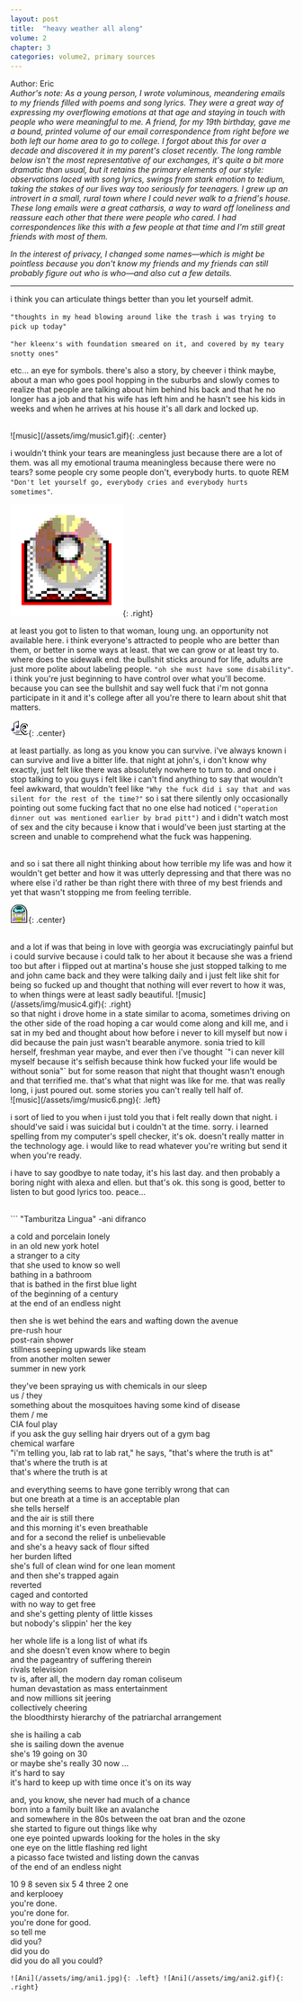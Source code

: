 ```yaml
---
layout: post
title:  "heavy weather all along"
volume: 2
chapter: 3
categories: volume2, primary sources
---
```


Author: Eric  
*Author's note: As a young person, I wrote voluminous, meandering emails to my friends filled with poems and song lyrics. They were a great way of expressing my overflowing emotions at that age and staying in touch with people who were meaningful to me. A friend, for my 19th birthday, gave me a bound, printed volume of our email correspondence from right before we both left our home area to go to college. I forgot about this for over a decade and discovered it in my parent's closet recently. The long ramble below isn't the most representative of our exchanges, it's quite a bit more dramatic than usual, but it retains the primary elements of our style: observations laced with song lyrics, swings from stark emotion to tedium, taking the stakes of our lives way too seriously for teenagers. I grew up an introvert in a small, rural town where I could never walk to a friend's house. These long emails were a great catharsis, a way to ward off loneliness and reassure each other that there were people who cared. I had correspondences like this with a few people at that time and I'm still great friends with most of them.*

*In the interest of privacy, I changed some names—which is might be pointless because you don't know my friends and my friends can still probably figure out who is who—and also cut a few details.*

<hr/>



i think you can articulate things better than you let yourself admit.

`"thoughts in my head blowing around like the trash i was trying to pick up today"`


`"her kleenx's with foundation smeared on it, and covered by my teary snotty ones"`

etc... an eye for symbols. there's also a story, by cheever i think maybe, about a man who goes pool hopping in the suburbs and slowly comes to realize that people are talking about him behind his back and that he no longer has a job and that his wife has left him and he hasn't see his kids in weeks and when he arrives at his house it's all dark and locked up.

<br/>
![music](/assets/img/music1.gif){: .center}

i wouldn't think your tears are meaningless just because there are a lot of them. was all my emotional trauma meaningless because there were no tears? some people cry some people don't, everybody hurts. to quote REM `"Don't let yourself go, everybody cries and everybody hurts sometimes"`.  

![music](/assets/img/music5.png){: .right}

at least you got to listen to that woman, loung ung. an opportunity not available here. i think everyone's attracted to people who are better than them, or better in some ways at least. that we can grow or at least try to. where does the sidewalk end. the bullshit sticks around for life, adults are just more polite about labeling people. `"oh she must have some disability"`. i think you're just beginning to have control over what you'll become. because you can see the bullshit and say well fuck that i'm not gonna participate in it and it's college after all you're there to learn about shit that matters.

![music](/assets/img/music3.gif){: .center}

at least partially. as long as you know you can survive. i've always known i can survive and live a bitter life. that night at john's, i don't know why exactly, just felt like there was absolutely nowhere to turn to. and once i stop talking to you guys i felt like i can't find anything to say that wouldn't feel awkward, that wouldn't feel like `"Why the fuck did i say that and was silent for the rest of the time?"` so i sat there silently only occasionally pointing out some fucking fact that no one else had noticed `("operation dinner out was mentioned earlier by brad pitt")` and i didn't watch most of sex and the city because i know that i would've been just starting at the screen and unable to comprehend what the fuck was happening.  


<br/>
and so i sat there all night thinking about how terrible my life was and how it wouldn't get better and how it was utterly depressing and that there was no where else i'd rather be than right there with three of my best friends and yet that wasn't stopping me from feeling terrible.

![music](/assets/img/music2.gif){: .center}

<br/>
and a lot if was that being in love with georgia was excruciatingly painful but i could survive because i could talk to her about it because she was a friend too but after i flipped out at martina's house she just stopped talking to me and john came back and they were talking daily and i just felt like shit for being so fucked up and thought that nothing will ever revert to how it was, to when things were at least sadly beautiful.
![music](/assets/img/music4.gif){: .right}
<br/>
so that night i drove home in a state similar to acoma, sometimes driving on the other side of the road hoping a car would come along and kill me, and i sat in my bed and thought about how before i never to kill myself but now i did because the pain just wasn't bearable anymore. sonia tried to kill herself, freshman year maybe, and ever then i've thought `"i can never kill myself because it's selfish because think how fucked your life would be without sonia"` but for some reason that night that thought wasn't enough and that terrified me. that's what that night was like for me. that was really long, i just poured out. some stories you can't really tell half of.

<br/>
![music](/assets/img/music6.png){: .left}

i sort of lied to you when i just told you that i felt really down that night. i should've said i was suicidal but i couldn't at the time. sorry. i learned spelling from my computer's spell checker, it's ok. doesn't really matter in the technology age. i would like to read whatever you're writing but send it when you're ready.

i have to say goodbye to nate today, it's his last day. and then probably a boring night with alexa and ellen. but that's ok. this song is good, better to listen to but good lyrics too. peace...

<br/>
```
"Tamburitza Lingua" -ani difranco  

a cold and porcelain lonely  
in an old new york hotel  
a stranger to a city   
that she used to know so well  
bathing in a bathroom  
that is bathed in the first blue light  
of the beginning of a century  
at the end of an endless night  

then she is wet behind the ears and wafting down the avenue  
pre-rush hour   
post-rain shower  
stillness seeping upwards like steam   
from another molten sewer   
summer in new york   

they've been spraying us with chemicals in our sleep   
us / they   
something about the mosquitoes having some kind of disease   
them / me   
CIA foul play   
if you ask the guy selling hair dryers out of a gym bag  
chemical warfare   
"i'm telling you, lab rat to lab rat," he says, "that's where the truth is at"  
that's where the truth is at   
that's where the truth is at   

and everything seems to have gone terribly wrong that can  
but one breath at a time is an acceptable plan   
she tells herself  
and the air is still there   
and this morning it's even breathable   
and for a second the relief is unbelievable   
and she's a heavy sack of flour sifted   
her burden lifted   
she's full of clean wind for one lean moment   
and then she's trapped again   
reverted  
caged and contorted   
with no way to get free   
and she's getting plenty of little kisses   
but nobody's slippin' her the key  

her whole life is a long list of what ifs   
and she doesn't even know where to begin   
and the pageantry of suffering therein   
rivals television  
tv is, after all, the modern day roman coliseum   
human devastation as mass entertainment   
and now millions sit jeering  
collectively cheering   
the bloodthirsty hierarchy of the patriarchal arrangement   

she is hailing a cab  
she is sailing down the avenue   
she's 19 going on 30   
or maybe she's really 30 now ...  
it's hard to say   
it's hard to keep up with time once it's on its way  

and, you know, she never had much of a chance   
born into a family built like an avalanche   
and somewhere in the 80s between the oat bran and the ozone   
she started to figure out things like why   
one eye pointed upwards looking for the holes in the sky   
one eye on the little flashing red light   
a picasso face twisted and listing down the canvas   
of the end of an endless night  

10 9 8 seven six 5 4 three 2 one  
and kerplooey   
you're done.   
you're done for.   
you're done for good.  
so tell me   
did you?  
did you do   
did you do all you could?  
```
![Ani](/assets/img/ani1.jpg){: .left} ![Ani](/assets/img/ani2.gif){: .right}  
